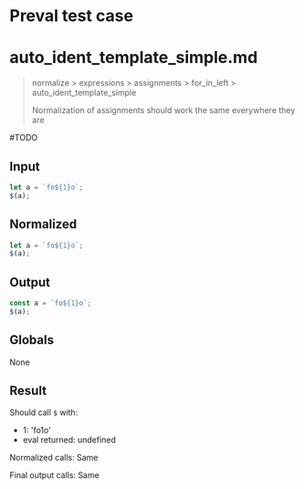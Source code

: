 # Preval test case

# auto_ident_template_simple.md

> normalize > expressions > assignments > for_in_left > auto_ident_template_simple
>
> Normalization of assignments should work the same everywhere they are

#TODO

## Input

`````js filename=intro
let a = `fo${1}o`;
$(a);
`````

## Normalized

`````js filename=intro
let a = `fo${1}o`;
$(a);
`````

## Output

`````js filename=intro
const a = `fo${1}o`;
$(a);
`````

## Globals

None

## Result

Should call `$` with:
 - 1: 'fo1o'
 - eval returned: undefined

Normalized calls: Same

Final output calls: Same
